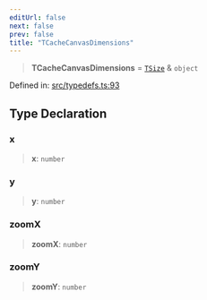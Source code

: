 ```yaml
---
editUrl: false
next: false
prev: false
title: "TCacheCanvasDimensions"
---
```


> **TCacheCanvasDimensions** = [`TSize`](/api/type-aliases/tsize/) & `object`

Defined in: [src/typedefs.ts:93](https://github.com/fabricjs/fabric.js/blob/8206f10a405480a7ba988ff6cfdde6412c1f13f8/src/typedefs.ts#L93)

## Type Declaration

### x

> **x**: `number`

### y

> **y**: `number`

### zoomX

> **zoomX**: `number`

### zoomY

> **zoomY**: `number`
